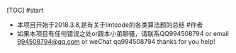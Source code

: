 [TOC]
#start
- 本项目开始于2018.3.8,是有关于lintcode的各类算法题的总结
#作者
- 如果本项目有任何错误之处or跟本小弟聊骚，请联系QQ994508794 or email 994508794@qq.com or weChat qq994508794 thanks for you help!
